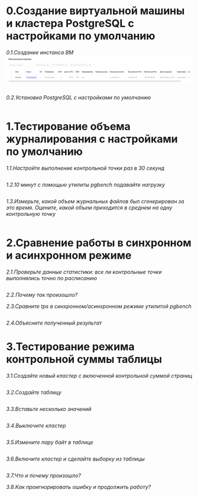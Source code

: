 # 0.Создание виртуальной машины и кластера PostgreSQL с настройками по умолчанию
*0.1.Создание инстанса ВМ*
![Иллюстрация к проекту](https://github.com/sadbytrue/egor_sizov_pg_advanced/blob/main/Screenshot_14.png)
```

```
*0.2.Установка PostgreSQL с настройками по умолчанию*
```

```
# 1.Тестирование объема журналирования с настройками по умолчанию
*1.1.Настройте выполнение контрольной точки раз в 30 секунд*
```

```
*1.2.10 минут c помощью утилиты pgbench подавайте нагрузку*
```

```
*1.3.Измерьте, какой объем журнальных файлов был сгенерирован за это время. Оцените, какой объем приходится в среднем на одну контрольную точку*
```

```



# 2.Сравнение работы в синхронном и асинхронном режиме
*2.1.Проверьте данные статистики: все ли контрольные точки выполнялись точно по расписанию*
```

```
*2.2.Почему так произошло?*



*2.3.Сравните tps в синхронном/асинхронном режиме утилитой pgbench*
```

```
*2.4.Объясните полученный результат*



# 3.Тестирование режима контрольной суммы таблицы
*3.1.Создайте новый кластер с включенной контрольной суммой страниц*
```

```
*3.2.Создайте таблицу*
```

```
*3.3.Вставьте несколько значений*
```

```
*3.4.Выключите кластер*
```

```
*3.5.Измените пару байт в таблице*
```

```
*3.6.Включите кластер и сделайте выборку из таблицы*
```

```
*3.7.Что и почему произошло?*



*3.8.Как проигнорировать ошибку и продолжить работу?*



```

```
